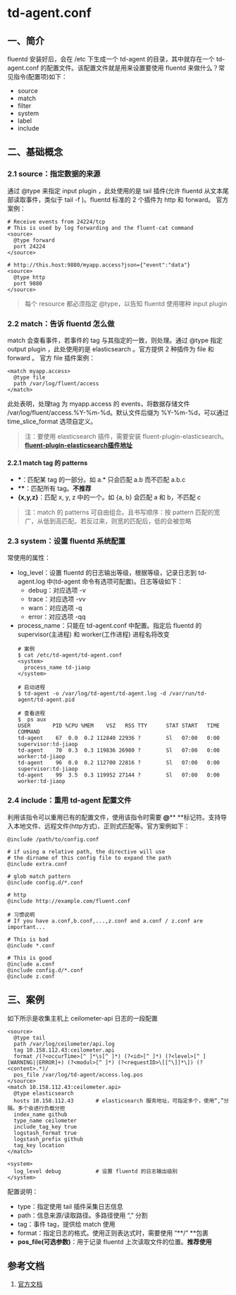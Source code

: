 # td-agent.conf
## 一、简介
fluentd 安装好后，会在 /etc 下生成一个 td-agent 的目录，其中就存在一个 td-agent.conf 的配置文件。该配置文件就是用来设置要使用 fluentd 来做什么？常见指令(配置项)如下：
* source
* match
* filter
* system
* label
* include

## 二、基础概念
### 2.1 source：指定数据的来源
通过 @type 来指定 input plugin ，此处使用的是 tail 插件(允许 fluentd 从文本尾部读取事件，类似于 tail -f )。fluentd 标准的 2 个插件为 http 和 forward。
官方案例：
```
# Receive events from 24224/tcp
# This is used by log forwarding and the fluent-cat command
<source>
  @type forward
  port 24224
</source>

# http://this.host:9880/myapp.access?json={"event":"data"}
<source>
  @type http
  port 9880
</source>
```
> 每个 resource 都必须指定 @type，以告知 fluentd 使用哪种 input plugin

### 2.2 match：告诉 fluentd 怎么做
match 会查看事件，若事件的 tag 与其指定的一致，则处理。通过 @type 指定 output plugin ，此处使用的是 elasticsearch 。官方提供 2 种插件为 file 和 forward 。
官方 file 插件案例：
```
<match myapp.access>
  @type file
  path /var/log/fluent/access
</match>
```
此处表明，处理tag 为 myapp.access 的 events，将数据存储文件 /var/log/fluent/access.%Y-%m-%d。默认文件后缀为 %Y-%m-%d，可以通过 time_slice_format 选项自定义。

> 注：要使用 elasticsearch 插件，需要安装 fluent-plugin-elasticsearch。[**fluent-plugin-elasticsearch插件地址**](https://github.com/uken/fluent-plugin-elasticsearch)

#### 2.2.1 match tag 的 patterns
* **\***：匹配某 tag 的一部分。如 a.\* 只会匹配 a.b 而不匹配 a.b.c
* **\*\***：匹配所有 tag。**不推荐**
* **{x,y,z}**：匹配 x, y, z 中的一个。如 {a, b} 会匹配 a 和 b，不匹配 c
> 注：match 的 patterns 可自由组合。且书写顺序：按 pattern 匹配的宽广，从低到高匹配。若反过来，则宽的匹配后，低的会被忽略

### 2.3 system：设置 fluentd 系统配置
常使用的属性：
* log_level：设置 fluentd 的日志输出等级，根据等级，记录日志到 td-agent.log 中(td-agent 命令有选项可配置)。日志等级如下：
  * debug：对应选项 -v
  * trace：对应选项 -vv
  * warn：对应选项 -q
  * error：对应选项 -qq
* process_name：只能在 td-agent.conf 中配置。指定后 fluentd 的 supervisor(主进程) 和 worker(工作进程) 进程名将改变
  ```
  # 案例
  $ cat /etc/td-agent/td-agent.conf
  <system>
    process_name td-jiaop
  </system>

  # 启动进程
  $ td-agent -o /var/log/td-agent/td-agent.log -d /var/run/td-agent/td-agent.pid

  # 查看进程
  $  ps aux
  USER       PID %CPU %MEM    VSZ   RSS TTY      STAT START   TIME COMMAND
  td-agent    67  0.0  0.2 112840 22936 ?        Sl   07:00   0:00 supervisor:td-jiaop
  td-agent    70  0.3  0.3 119836 26980 ?        Sl   07:00   0:00 worker:td-jiaop
  td-agent    96  0.0  0.2 112700 22816 ?        Sl   07:00   0:00 supervisor:td-jiaop
  td-agent    99  3.5  0.3 119952 27144 ?        Sl   07:00   0:00 worker:td-jiaop
  ```

### 2.4 include：重用 td-agent 配置文件
利用该指令可以重用已有的配置文件，使用该指令时需要 **@**** **标记符。支持导入本地文件、远程文件(http方式)、正则式匹配等。官方案例如下：
```
@include /path/to/config.conf

# if using a relative path, the directive will use
# the dirname of this config file to expand the path
@include extra.conf

# glob match pattern
@include config.d/*.conf

# http
@include http://example.com/fluent.conf

# 习惯说明
# If you have a.conf,b.conf,...,z.conf and a.conf / z.conf are important...

# This is bad
@include *.conf

# This is good
@include a.conf
@include config.d/*.conf
@include z.conf
```

## 三、案例
如下所示是收集主机上 ceilometer-api 日志的一段配置
```
<source>
  @type tail
  path /var/log/ceilometer/api.log
  tag 10.158.112.43:ceilometer.api
  format /(?<occurTime>[^ ]*\s[^ ]*) (?<id>[^ ]*) (?<level>[^ ][WARNING||ERROR]+) (?<modul>[^ ]*) (?<requestID>\[[^\]]*\]) (?<content>.*)/
  pos_file /var/log/td-agent/access.log.pos
</source>
<match 10.158.112.43:ceilometer.api>
  @type elasticsearch
  hosts 10.158.112.43       # elasticsearch 服务地址，可指定多个，使用“,”分隔。多个会进行负载分担
  index_name github
  type_name ceilometer
  include_tag_key true
  logstash_format true
  logstash_prefix github
  tag_key location
</match>

<system>
  log_level debug           # 设置 fluentd 的日志输出级别
</system>
```

配置说明：
* type：指定使用 tail 插件采集日志信息
* path：信息来源/读取路径。多路径使用 “,” 分割
* tag：事件 tag，提供给 match 使用
* format：指定日志的格式。使用正则表达式时，需要使用 “**/” **包裹
* **pos_file(可选参数)**：用于记录 fluentd 上次读取文件的位置。**推荐使用**

## 参考文档
1. [官方文档](http://docs.fluentd.org/articles/config-file)
